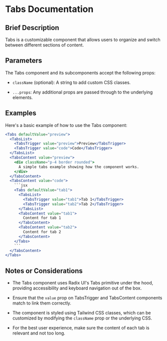 # Tabs Documentation

## Brief Description

Tabs is a customizable component that allows users to organize and switch between different sections of content.

## Parameters

The Tabs component and its subcomponents accept the following props:

* `className` (optional): A string to add custom CSS classes.

* `...props`: Any additional props are passed through to the underlying elements.

## Examples

Here's a basic example of how to use the Tabs component:

````jsx
<Tabs defaultValue="preview">
  <TabsList>
    <TabsTrigger value="preview">Preview</TabsTrigger>
    <TabsTrigger value="code">Code</TabsTrigger>
  </TabsList>
  <TabsContent value="preview">
    <div className="p-4 border rounded">
      A simple tabs example showing how the component works.
    </div>
  </TabsContent>
  <TabsContent value="code">
    ```jsx
    <Tabs defaultValue="tab1">
      <TabsList>
        <TabsTrigger value="tab1">Tab 1</TabsTrigger>
        <TabsTrigger value="tab2">Tab 2</TabsTrigger>
      </TabsList>
      <TabsContent value="tab1">
        Content for tab 1
      </TabsContent>
      <TabsContent value="tab2">
        Content for tab 2
      </TabsContent>
    </Tabs>
    ```
  </TabsContent>
</Tabs>
````

## Notes or Considerations

* The Tabs component uses Radix UI's Tabs primitive under the hood, providing accessibility and keyboard navigation out of the box.

* Ensure that the `value` prop on TabsTrigger and TabsContent components match to link them correctly.

* The component is styled using Tailwind CSS classes, which can be customized by modifying the `className` prop or the underlying CSS.

* For the best user experience, make sure the content of each tab is relevant and not too long.
